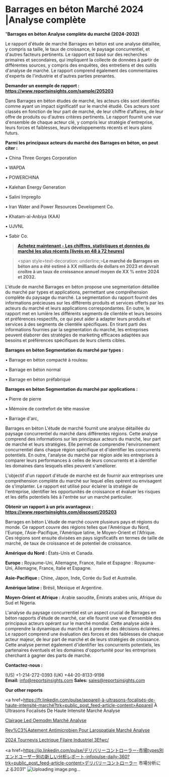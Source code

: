 # Barrages en béton Marché 2024 |Analyse complète

"<strong>Barrages en béton Analyse complète du marché (2024-2032)</strong>

Le rapport d'étude de marché Barrages en béton est une analyse détaillée, y compris sa taille, le taux de croissance, le paysage concurrentiel, et d'autres facteurs pertinents. Le rapport est basé sur des recherches primaires et secondaires, qui impliquent la collecte de données à partir de différentes sources, y compris des enquêtes, des entretiens et des outils d'analyse de marché. Le rapport comprend également des commentaires d'experts de l'industrie et d'autres parties prenantes.

<strong>Demander un exemple de rapport : </strong><strong><a href=https://www.reportsinsights.com/sample/205203>https://www.reportsinsights.com/sample/205203</a></strong>

Dans Barrages en béton études de marché, les acteurs clés sont identifiés comme ayant un impact significatif sur le marché étudié. Ces acteurs sont classés en fonction de leur part de marché, de leur chiffre d'affaires, de leur offre de produits ou d'autres critères pertinents. Le rapport fournit une vue d'ensemble de chaque acteur clé, y compris leur stratégie d'entreprise, leurs forces et faiblesses, leurs développements récents et leurs plans futurs.

<strong>Parmi les principaux acteurs du marché des Barrages en béton, on peut citer :</strong>

• China Three Gorges Corporation

• WAPDA

• POWERCHINA

• Kalehan Energy Generation

• Salini Impregilo

• Iran Water and Power Resources Development Co.

• Khatam-al-Anbiya (KAA)

• UJVNL

• Sabir Co.

<blockquote><a href=https://reportsinsights.com/buynow/205203><span style=text-decoration: underline;><strong>Achetez maintenant - Les chiffres, statistiques et données du marché les plus récents [livrés en 48 à 72 heures]</strong></span></a></blockquote>
<blockquote>
<div class=group w-full text-gray-800 dark:text-gray-100 border-b border-black/10 dark:border-gray-900/50 bg-gray-50 dark:bg-[#444654]>
<div class=flex p-4 gap-4 text-base md:gap-6 md:max-w-2xl lg:max-w-xl xl:max-w-3xl md:py-6 lg:px-0 m-auto>
<div class=relative flex flex-col w-[calc(100%-50px)] gap-1 md:gap-3 lg:w-[calc(100%-115px)]>
<div class=flex flex-grow flex-col gap-3>
<div class=min-h-[20px] flex flex-col items-start gap-4 whitespace-pre-wrap break-words>
<div class=result-streaming markdown prose w-full break-words dark:prose-invert light>

<span style=text-decoration: underline;><strong>Le marché de Barrages en béton ans a été estimé à XX milliards de dollars en 2023 et devrait croître à un taux de croissance annuel moyen de XX % entre 2024 et 2032.</strong></span>

</div>
</div>
</div>
</div>
</div>
</div></blockquote>
L'étude de marché Barrages en béton propose une segmentation détaillée du marché par types et applications, permettant une compréhension complète du paysage du marché. La segmentation du rapport fournit des informations précieuses sur les différents produits et services offerts par les acteurs du marché et leurs applications correspondantes. En outre, le rapport met en lumière les différents segments de clientèle et leurs besoins et préférences respectifs, ce qui peut aider à adapter leurs produits et services à des segments de clientèle spécifiques. En tirant parti des informations fournies par la segmentation du marché, les entreprises peuvent élaborer des stratégies de marketing efficaces adaptées aux besoins et préférences spécifiques de leurs clients cibles.

<strong>Barrages en béton Segmentation du marché par types :</strong>

• Barrage en béton compacté à rouleau

• Barrage en béton normal

• Barrage en béton préfabriqué

<strong>Barrages en béton Segmentation du marché par applications :</strong>

• Pierre de pierre

• Mémoire de contrefort de tête massive

• Barrage d'arc,

Barrages en béton L'étude de marché fournit une analyse détaillée du paysage concurrentiel du marché dans différentes régions. Cette analyse comprend des informations sur les principaux acteurs du marché, leur part de marché et leurs stratégies. Elle permet de comprendre l'environnement concurrentiel dans chaque région spécifique et d'identifier les concurrents potentiels. En outre, l'analyse du marché par région aide les entreprises à comparer leurs performances à celles de leurs concurrents et à identifier les domaines dans lesquels elles peuvent s'améliorer.

L'objectif d'un rapport d'étude de marché est de fournir aux entreprises une compréhension complète du marché sur lequel elles opèrent ou envisagent de s'implanter. Le rapport est utilisé pour éclairer la stratégie de l'entreprise, identifier les opportunités de croissance et évaluer les risques et les défis potentiels liés à l'entrée sur un marché particulier.

<strong>Obtenir un rapport à un prix avantageux : <a href=https://www.reportsinsights.com/discount/205203>https://www.reportsinsights.com/discount/205203</a></strong>

Barrages en béton L'étude de marché couvre plusieurs pays et régions du monde. Ce rapport couvre des régions telles que l'Amérique du Nord, l'Europe, l'Asie-Pacifique, l'Amérique latine, le Moyen-Orient et l'Afrique. Ces régions sont ensuite divisées en pays significatifs en termes de taille de marché, de taux de croissance et de potentiel de croissance.

<strong>Amérique du Nord :</strong> États-Unis et Canada.

<strong>Europe :</strong> Royaume-Uni, Allemagne, France, Italie et Espagne : Royaume-Uni, Allemagne, France, Italie et Espagne.

<strong>Asie-Pacifique :</strong> Chine, Japon, Inde, Corée du Sud et Australie.

<strong>Amérique latine :</strong> Brésil, Mexique et Argentine.

<strong>Moyen-Orient et Afrique :</strong> Arabie saoudite, Émirats arabes unis, Afrique du Sud et Nigeria.

L'analyse du paysage concurrentiel est un aspect crucial de Barrages en béton rapports d'étude de marché, car elle fournit une vue d'ensemble des principaux acteurs opérant sur le marché mondial. Cette analyse aide à comprendre la dynamique du marché et à prendre des décisions éclairées. Le rapport comprend une évaluation des forces et des faiblesses de chaque acteur majeur, de leur part de marché et de leurs stratégies de croissance. Cette analyse permet également d'identifier les concurrents potentiels, les partenaires éventuels et les domaines d'opportunité pour les entreprises cherchant à gagner des parts de marché.

<strong>Contactez-nous :</strong>

(US) +1-214-272-0393
(UK) +44-20-8133-9198
<strong>Email:</strong> <a>info@reportsinsights.com</a>
<strong>Sales:</strong> <a>sales@reportsinsights.com</a>

<strong>Our other reports</strong>

<a href=https://fr.linkedin.com/pulse/appareil-à-ultrasons-focalisés-de-haute-intensité-marché?trk=public_post_feed-article-content>Appareil À Ultrasons Focalisés De Haute Intensité Marché Analyse</a>

<a href=https://www.linkedin.com/pulse/%C3%A9clairage-led-oemodm-march%C3%A9-segmentation-tendances-0nouf/>Clairage Led Oemodm Marché Analyse</a>

<a href=https://www.linkedin.com/pulse/rev%C3%AAtement-antimicrobien-pour-la%C3%A9rospatiale-march%C3%A9-ifcxf/>Rev%C3%Aatement Antimicrobien Pour Larospatiale Marché Analyse</a>

<a href=https://www.linkedin.com/pulse/2024-tournevis-%C3%A9lectrique-filaire-industriel-3efwc/>2024 Tournevis Lectrique Filaire Industriel 3Efwc/</a>

<a href=https://jp.linkedin.com/pulse/デリバリーコントローラー-市場types別エンドユーザー別の新しい分析レポート-infopulse-daily-360?trk=public_post_feed-article-content>デリバリーコントローラー 市場分析による2031</a>"
![Uploading image.png…]()
